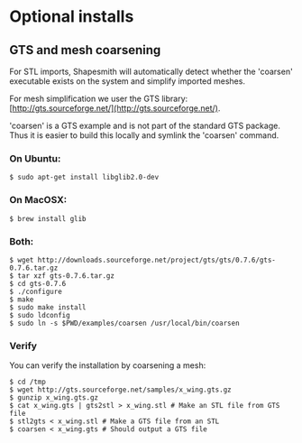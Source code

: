 # Optional installs

## GTS and mesh coarsening

For STL imports, Shapesmith will automatically detect whether the 'coarsen' executable exists on the system and simplify imported meshes.

For mesh simplification we user the GTS library: [http://gts.sourceforge.net/](http://gts.sourceforge.net/). 

'coarsen' is a GTS example and is not part of the standard GTS package. Thus it is easier to build this locally and symlink the 'coarsen' command.

### On Ubuntu:

    $ sudo apt-get install libglib2.0-dev

### On MacOSX:

    $ brew install glib

### Both:

    $ wget http://downloads.sourceforge.net/project/gts/gts/0.7.6/gts-0.7.6.tar.gz
    $ tar xzf gts-0.7.6.tar.gz
    $ cd gts-0.7.6
    $ ./configure
    $ make
    $ sudo make install
    $ sudo ldconfig
    $ sudo ln -s $PWD/examples/coarsen /usr/local/bin/coarsen

### Verify

You can verify the installation by coarsening a mesh:

    $ cd /tmp
    $ wget http://gts.sourceforge.net/samples/x_wing.gts.gz
    $ gunzip x_wing.gts.gz
    $ cat x_wing.gts | gts2stl > x_wing.stl # Make an STL file from GTS file
    $ stl2gts < x_wing.stl # Make a GTS file from an STL
    $ coarsen < x_wing.gts # Should output a GTS file






